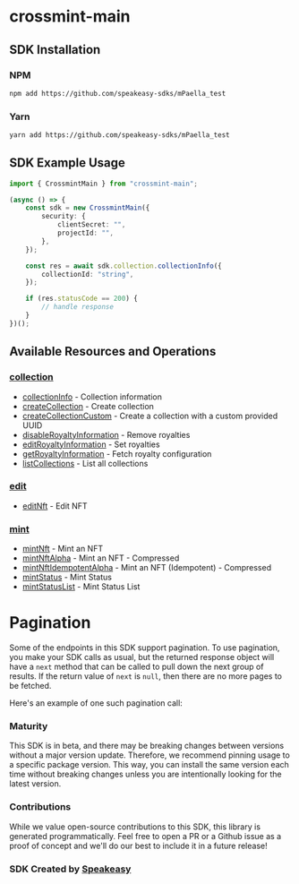 # crossmint-main

<!-- Start SDK Installation -->
## SDK Installation

### NPM

```bash
npm add https://github.com/speakeasy-sdks/mPaella_test
```

### Yarn

```bash
yarn add https://github.com/speakeasy-sdks/mPaella_test
```
<!-- End SDK Installation -->

## SDK Example Usage
<!-- Start SDK Example Usage -->
```typescript
import { CrossmintMain } from "crossmint-main";

(async () => {
    const sdk = new CrossmintMain({
        security: {
            clientSecret: "",
            projectId: "",
        },
    });

    const res = await sdk.collection.collectionInfo({
        collectionId: "string",
    });

    if (res.statusCode == 200) {
        // handle response
    }
})();

```
<!-- End SDK Example Usage -->

<!-- Start SDK Available Operations -->
## Available Resources and Operations


### [collection](docs/sdks/collection/README.md)

* [collectionInfo](docs/sdks/collection/README.md#collectioninfo) - Collection information
* [createCollection](docs/sdks/collection/README.md#createcollection) - Create collection
* [createCollectionCustom](docs/sdks/collection/README.md#createcollectioncustom) - Create a collection with a custom provided UUID
* [disableRoyaltyInformation](docs/sdks/collection/README.md#disableroyaltyinformation) - Remove royalties
* [editRoyaltyInformation](docs/sdks/collection/README.md#editroyaltyinformation) - Set royalties
* [getRoyaltyInformation](docs/sdks/collection/README.md#getroyaltyinformation) - Fetch royalty configuration
* [listCollections](docs/sdks/collection/README.md#listcollections) - List all collections

### [edit](docs/sdks/edit/README.md)

* [editNft](docs/sdks/edit/README.md#editnft) - Edit NFT

### [mint](docs/sdks/mint/README.md)

* [mintNft](docs/sdks/mint/README.md#mintnft) - Mint an NFT
* [mintNftAlpha](docs/sdks/mint/README.md#mintnftalpha) - Mint an NFT - Compressed
* [mintNftIdempotentAlpha](docs/sdks/mint/README.md#mintnftidempotentalpha) - Mint an NFT (Idempotent) - Compressed
* [mintStatus](docs/sdks/mint/README.md#mintstatus) - Mint Status
* [mintStatusList](docs/sdks/mint/README.md#mintstatuslist) - Mint Status List
<!-- End SDK Available Operations -->



<!-- Start Dev Containers -->

<!-- End Dev Containers -->



<!-- Start Pagination -->
# Pagination

Some of the endpoints in this SDK support pagination. To use pagination, you make your SDK calls as usual, but the
returned response object will have a `next` method that can be called to pull down the next group of results. If the
return value of `next` is `null`, then there are no more pages to be fetched.

Here's an example of one such pagination call:
<!-- End Pagination -->

<!-- Placeholder for Future Speakeasy SDK Sections -->



### Maturity

This SDK is in beta, and there may be breaking changes between versions without a major version update. Therefore, we recommend pinning usage
to a specific package version. This way, you can install the same version each time without breaking changes unless you are intentionally
looking for the latest version.

### Contributions

While we value open-source contributions to this SDK, this library is generated programmatically.
Feel free to open a PR or a Github issue as a proof of concept and we'll do our best to include it in a future release!

### SDK Created by [Speakeasy](https://docs.speakeasyapi.dev/docs/using-speakeasy/client-sdks)
